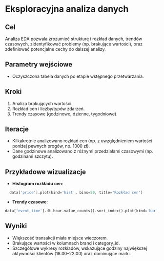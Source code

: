 # Eksploracyjna analiza danych

## Cel

Analiza EDA pozwala zrozumieć strukturę i rozkład danych, trendów czasowych, zidentyfikować problemy (np. brakujące wartości), oraz zdefiniować potencjalne cechy do dalszej analizy.

## Parametry wejściowe
- Oczyszczona tabela danych po etapie wstępnego przetwarzania.

## Kroki

1. Analiza brakujących wartości.
2. Rozkład cen i liczby/typów zdarzeń.
3. Trendy czasowe (godzinowe, dzienne, tygodniowe).

## Iteracje

- Kilkakrotnie analizowano rozkład cen (np. z uwzględnieniem wartości poniżej pewnych progów, np. 1000 zł).
- Dane godzinowe analizowano z różnymi przedziałami czasowymi (np. godzinami szczytu).


## Przykładowe wizualizacje

- **Histogram rozkładu cen**:
```python
  data['price'].plot(kind='hist', bins=50, title='Rozkład cen')
```
- **Trendy czasowe**:
```python
data['event_time'].dt.hour.value_counts().sort_index().plot(kind='bar', title='Aktywność godzinowa')
```

## Wyniki
- Większość transakcji miała miejsce wieczorem.
- Brakujące wartości w kolumnach brand i category_id.
- Szczegółowe wykresy rozkładów, wskazujące godziny największej aktywności klientów (18:00–22:00) oraz dominujące marki.

